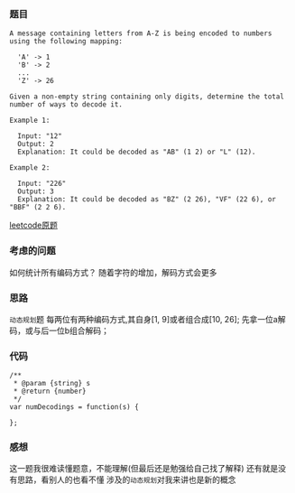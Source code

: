 ### 题目
```
A message containing letters from A-Z is being encoded to numbers using the following mapping:

  'A' -> 1
  'B' -> 2
  ...
  'Z' -> 26

Given a non-empty string containing only digits, determine the total number of ways to decode it.

Example 1:

  Input: "12"
  Output: 2
  Explanation: It could be decoded as "AB" (1 2) or "L" (12).

Example 2:

  Input: "226"
  Output: 3
  Explanation: It could be decoded as "BZ" (2 26), "VF" (22 6), or "BBF" (2 2 6).
```
[leetcode原题](https://leetcode.com/problems/decode-ways/description/)

### 考虑的问题
如何统计所有编码方式？
随着字符的增加，解码方式会更多

### 思路
`动态规划`题
每两位有两种编码方式,其自身[1, 9]或者组合成[10, 26];
先拿一位a解码，或与后一位b组合解码；

### 代码
```
/**
 * @param {string} s
 * @return {number}
 */
var numDecodings = function(s) {
    
};
```

### 感想
这一题我很难读懂题意，不能理解(但最后还是勉强给自己找了解释)
还有就是没有思路，看别人的也看不懂
涉及的`动态规划`对我来讲也是新的概念
